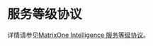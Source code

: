 # 服务等级协议  

详情请参见[MatrixOne Intelligence 服务等级协议](http://www.m1intelligence.cn/moc/service-level-agreement)。